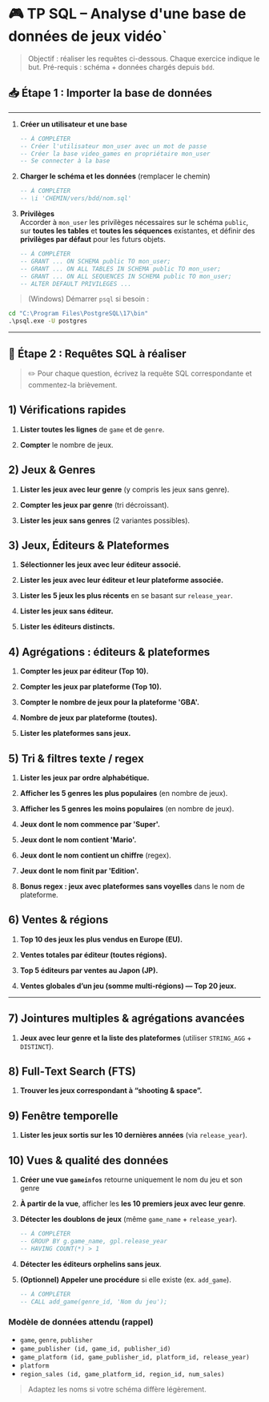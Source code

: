 # 🎮 TP SQL – Analyse d'une base de données de jeux vidéo`

> Objectif : réaliser les requêtes ci-dessous. Chaque exercice indique le but.
> Pré-requis : schéma + données chargés depuis `bdd`.

## 📥 Étape 1 : Importer la base de données

---

1. **Créer un utilisateur et une base**

   ```sql
   -- À COMPLÉTER
   -- Créer l'utilisateur mon_user avec un mot de passe
   -- Créer la base video_games en propriétaire mon_user
   -- Se connecter à la base
   ```

2. **Charger le schéma et les données** (remplacer le chemin)

   ```sql
   -- À COMPLÉTER
   -- \i 'CHEMIN/vers/bdd/nom.sql'
   ```

3. **Privilèges**  
   Accorder à `mon_user` les privilèges nécessaires sur le schéma `public`, sur **toutes les tables** et **toutes les séquences** existantes, et définir des **privilèges par défaut** pour les futurs objets.
   ```sql
   -- À COMPLÉTER
   -- GRANT ... ON SCHEMA public TO mon_user;
   -- GRANT ... ON ALL TABLES IN SCHEMA public TO mon_user;
   -- GRANT ... ON ALL SEQUENCES IN SCHEMA public TO mon_user;
   -- ALTER DEFAULT PRIVILEGES ...
   ```

> (Windows) Démarrer `psql` si besoin :

```bat
cd "C:\Program Files\PostgreSQL\17\bin"
.\psql.exe -U postgres
```

---

## 🧠 Étape 2 : Requêtes SQL à réaliser

> ✏️ Pour chaque question, écrivez la requête SQL correspondante et commentez-la brièvement.

## 1) Vérifications rapides

1. **Lister toutes les lignes** de `game` et de `genre`.

2. **Compter** le nombre de jeux.

## 2) Jeux & Genres

1. **Lister les jeux avec leur genre** (y compris les jeux sans genre).

2. **Compter les jeux par genre** (tri décroissant).

3. **Lister les jeux sans genres** (2 variantes possibles).

## 3) Jeux, Éditeurs & Plateformes

1. **Sélectionner les jeux avec leur éditeur associé.**

2. **Lister les jeux avec leur éditeur et leur plateforme associée.**

3. **Lister les 5 jeux les plus récents** en se basant sur `release_year`.

4. **Lister les jeux sans éditeur.**

5. **Lister les éditeurs distincts.**

## 4) Agrégations : éditeurs & plateformes

1. **Compter les jeux par éditeur (Top 10).**

2. **Compter les jeux par plateforme (Top 10).**

3. **Compter le nombre de jeux pour la plateforme 'GBA'.**

4. **Nombre de jeux par plateforme (toutes).**

5. **Lister les plateformes sans jeux.**

## 5) Tri & filtres texte / regex

1. **Lister les jeux par ordre alphabétique.**

2. **Afficher les 5 genres les plus populaires** (en nombre de jeux).

3. **Afficher les 5 genres les moins populaires** (en nombre de jeux).

4. **Jeux dont le nom commence par 'Super'.**

5. **Jeux dont le nom contient 'Mario'.**

6. **Jeux dont le nom contient un chiffre** (regex).

7. **Jeux dont le nom finit par 'Edition'.**

8. **Bonus regex : jeux avec plateformes sans voyelles** dans le nom de plateforme.

## 6) Ventes & régions

1. **Top 10 des jeux les plus vendus en Europe (EU).**

2. **Ventes totales par éditeur (toutes régions).**

3. **Top 5 éditeurs par ventes au Japon (JP).**

4. **Ventes globales d’un jeu (somme multi‑régions) — Top 20 jeux.**

---

## 7) Jointures multiples & agrégations avancées

1. **Jeux avec leur genre et la liste des plateformes** (utiliser `STRING_AGG` + `DISTINCT`).

## 8) Full‑Text Search (FTS)

1. **Trouver les jeux correspondant à “shooting & space”.**

## 9) Fenêtre temporelle

1. **Lister les jeux sortis sur les 10 dernières années** (via `release_year`).

## 10) Vues & qualité des données

1. **Créer une vue `gameinfos`** retourne uniquement le nom du jeu et son genre

2. **À partir de la vue**, afficher les **les 10 premiers jeux avec leur genre**.

3. **Détecter les doublons de jeux** (même `game_name` + `release_year`).

   ```sql
   -- À COMPLÉTER
   -- GROUP BY g.game_name, gpl.release_year
   -- HAVING COUNT(*) > 1
   ```

4. **Détecter les éditeurs orphelins sans jeux**.

5. **(Optionnel) Appeler une procédure** si elle existe (ex. `add_game`).

   ```sql
   -- À COMPLÉTER
   -- CALL add_game(genre_id, 'Nom du jeu');
   ```

### Modèle de données attendu (rappel)

- `game`, `genre`, `publisher`
- `game_publisher (id, game_id, publisher_id)`
- `game_platform (id, game_publisher_id, platform_id, release_year)`
- `platform`
- `region_sales (id, game_platform_id, region_id, num_sales)`

> Adaptez les noms si votre schéma diffère légèrement.
